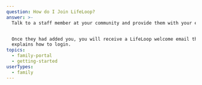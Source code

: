 ```yaml
---
question: How do I Join LifeLoop?
answer: >-
  Talk to a staff member at your community and provide them with your email. 


  Once they had added you, you will receive a LifeLoop welcome email that
  explains how to login. 
topics:
  - family-portal
  - getting-started
userTypes:
  - family
---
```



